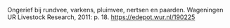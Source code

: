 Ongerief bij rundvee, varkens, pluimvee, nertsen en paarden. Wageningen UR Livestock Research, 2011: p. 18.  https://edepot.wur.nl/190225 